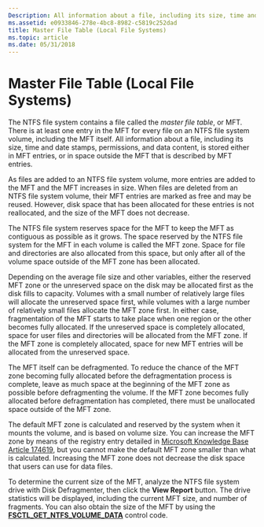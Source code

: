 ```yaml
---
Description: All information about a file, including its size, time and date stamps, permissions, and data content, is stored either in master file table (MFT) entries, or in space outside the MFT that is described by MFT entries.
ms.assetid: e0933846-278e-4bc8-8982-c5819c252dad
title: Master File Table (Local File Systems)
ms.topic: article
ms.date: 05/31/2018
---
```


# Master File Table (Local File Systems)

The NTFS file system contains a file called the *master file table*, or MFT. There is at least one entry in the MFT for every file on an NTFS file system volume, including the MFT itself. All information about a file, including its size, time and date stamps, permissions, and data content, is stored either in MFT entries, or in space outside the MFT that is described by MFT entries.

As files are added to an NTFS file system volume, more entries are added to the MFT and the MFT increases in size. When files are deleted from an NTFS file system volume, their MFT entries are marked as free and may be reused. However, disk space that has been allocated for these entries is not reallocated, and the size of the MFT does not decrease.

The NTFS file system reserves space for the MFT to keep the MFT as contiguous as possible as it grows. The space reserved by the NTFS file system for the MFT in each volume is called the MFT zone. Space for file and directories are also allocated from this space, but only after all of the volume space outside of the MFT zone has been allocated.

Depending on the average file size and other variables, either the reserved MFT zone or the unreserved space on the disk may be allocated first as the disk fills to capacity. Volumes with a small number of relatively large files will allocate the unreserved space first, while volumes with a large number of relatively small files allocate the MFT zone first. In either case, fragmentation of the MFT starts to take place when one region or the other becomes fully allocated. If the unreserved space is completely allocated, space for user files and directories will be allocated from the MFT zone. If the MFT zone is completely allocated, space for new MFT entries will be allocated from the unreserved space.

The MFT itself can be defragmented. To reduce the chance of the MFT zone becoming fully allocated before the defragmentation process is complete, leave as much space at the beginning of the MFT zone as possible before defragmenting the volume. If the MFT zone becomes fully allocated before defragmentation has completed, there must be unallocated space outside of the MFT zone.

The default MFT zone is calculated and reserved by the system when it mounts the volume, and is based on volume size. You can increase the MFT zone by means of the registry entry detailed in [Microsoft Knowledge Base Article 174619](https://support.microsoft.com/kb/174619), but you cannot make the default MFT zone smaller than what is calculated. Increasing the MFT zone does not decrease the disk space that users can use for data files.

To determine the current size of the MFT, analyze the NTFS file system drive with Disk Defragmenter, then click the **View Report** button. The drive statistics will be displayed, including the current MFT size, and number of fragments. You can also obtain the size of the MFT by using the [**FSCTL\_GET\_NTFS\_VOLUME\_DATA**](/windows/win32/api/winioctl/ni-winioctl-fsctl_get_ntfs_volume_data) control code.

 

 
